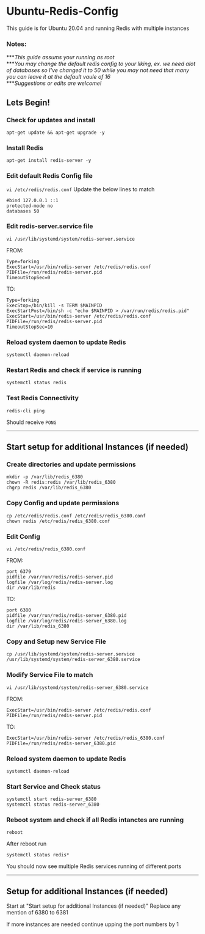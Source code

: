 # Ubuntu-Redis-Config
This guide is for Ubuntu 20.04 and running Redis with multiple instances

### Notes:
****This guide assums your running as root*</br>
****You may change the default redis config to your liking, ex. we need alot of databases so I've changed it to 50 while you may not need that many you can leave it at the default vaule of 16*</br>
****Suggestions or edits are welcome!*

## Lets Begin!
### Check for updates and install
`apt-get update && apt-get upgrade -y`

### Install Redis
`apt-get install redis-server -y`

### Edit default Redis Config file
`vi /etc/redis/redis.conf`
Update the below lines to match
```
#bind 127.0.0.1 ::1
protected-mode no
databases 50
```

### Edit redis-server.service file
`vi /usr/lib/systemd/system/redis-server.service`

FROM:
```
Type=forking
ExecStart=/usr/bin/redis-server /etc/redis/redis.conf
PIDFile=/run/redis/redis-server.pid
TimeoutStopSec=0
```
TO:
```
Type=forking
ExecStop=/bin/kill -s TERM $MAINPID
ExecStartPost=/bin/sh -c "echo $MAINPID > /var/run/redis/redis.pid"
ExecStart=/usr/bin/redis-server /etc/redis/redis.conf
PIDFile=/run/redis/redis-server.pid
TimeoutStopSec=10
```
### Reload system daemon to update Redis
`systemctl daemon-reload`

### Restart Redis and check if service is running
`systemctl status redis`

### Test Redis Connectivity
`redis-cli ping`

Should receive `PONG`


---
## Start setup for additional Instances (if needed)
### Create directories and update permissions
```
mkdir -p /var/lib/redis_6380
chown -R redis:redis /var/lib/redis_6380
chgrp redis /var/lib/redis_6380
```
### Copy Config and update permissions 
```
cp /etc/redis/redis.conf /etc/redis/redis_6380.conf
chown redis /etc/redis/redis_6380.conf
```
### Edit Config
`vi /etc/redis/redis_6380.conf`

FROM:
```
port 6379
pidfile /var/run/redis/redis-server.pid
logfile /var/log/redis/redis-server.log
dir /var/lib/redis
```
TO:
```
port 6380
pidfile /var/run/redis/redis-server_6380.pid
logfile /var/log/redis/redis-server_6380.log
dir /var/lib/redis_6380
```

### Copy and Setup new Service File
`cp /usr/lib/systemd/system/redis-server.service /usr/lib/systemd/system/redis-server_6380.service`

### Modify Service File to match
`vi /usr/lib/systemd/system/redis-server_6380.service`

FROM:
```
ExecStart=/usr/bin/redis-server /etc/redis/redis.conf
PIDFile=/run/redis/redis-server.pid
```
TO:
```
ExecStart=/usr/bin/redis-server /etc/redis/redis_6380.conf
PIDFile=/run/redis/redis-server_6380.pid
```

### Reload system daemon to update Redis
`systemctl daemon-reload`

### Start Service and Check status
```
systemctl start redis-server_6380
systemctl status redis-server_6380
```

### Reboot system and check if all Redis intanctes are running
`reboot`

After reboot run

`systemctl status redis*`

You should now see multiple Redis services running of different ports

---
## Setup for additional Instances (if needed)
Start at "Start setup for additional Instances (if needed)"
Replace any mention of 6380 to 6381

If more instances are needed continue upping the port numbers by 1
